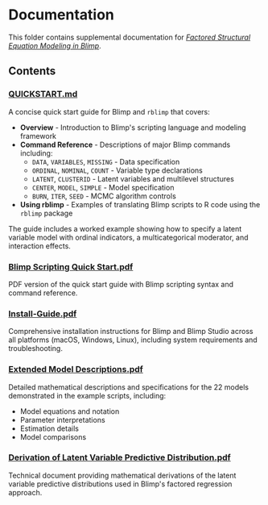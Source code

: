 # Documentation

This folder contains supplemental documentation for [*Factored Structural Equation Modeling in Blimp*](https://osf.io/qrza9).

## Contents

### [QUICKSTART.md](QUICKSTART.md)

A concise quick start guide for Blimp and `rblimp` that covers:

- **Overview** - Introduction to Blimp's scripting language and modeling framework
- **Command Reference** - Descriptions of major Blimp commands including:
  - `DATA`, `VARIABLES`, `MISSING` - Data specification
  - `ORDINAL`, `NOMINAL`, `COUNT` - Variable type declarations
  - `LATENT`, `CLUSTERID` - Latent variables and multilevel structures
  - `CENTER`, `MODEL`, `SIMPLE` - Model specification
  - `BURN`, `ITER`, `SEED` - MCMC algorithm controls
- **Using rblimp** - Examples of translating Blimp scripts to R code using the `rblimp` package

The guide includes a worked example showing how to specify a latent variable model with ordinal indicators, a multicategorical moderator, and interaction effects.

### [Blimp Scripting Quick Start.pdf](Blimp%20Scripting%20Quick%20Start.pdf)

PDF version of the quick start guide with Blimp scripting syntax and command reference.

### [Install-Guide.pdf](Install-Guide.pdf)

Comprehensive installation instructions for Blimp and Blimp Studio across all platforms (macOS, Windows, Linux), including system requirements and troubleshooting.

### [Extended Model Descriptions.pdf](Extended%20Model%20Descriptions.pdf)

Detailed mathematical descriptions and specifications for the 22 models demonstrated in the example scripts, including:
- Model equations and notation
- Parameter interpretations
- Estimation details
- Model comparisons

### [Derivation of Latent Variable Predictive Distribution.pdf](Derivation%20of%20Latent%20Variable%20Predictive%20Distribution.pdf)

Technical document providing mathematical derivations of the latent variable predictive distributions used in Blimp's factored regression approach.
